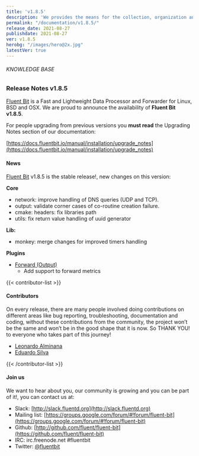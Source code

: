 ```yaml
---
title: 'v1.8.5'
description: 'We provides the means for the collection, organization and computerized retrieval of knowledgeand Lightweight Data Forwarder for Linux, BSD and OSX. We are proud to announce the availability of Fluent Bit v1.8.5.'
permalink: "/documentation/v1.8.5/"
release_date: 2021-08-27
publishdate: 2021-08-27
ver: v1.8.5
herobg: "/images/hero@2x.jpg"
latestVer: true
---
```


###### KNOWLEDGE BASE

### Release Notes v1.8.5

[Fluent Bit](https://fluentbit.io) is a Fast and Lightweight Data Processor and Forwarder for Linux, BSD and OSX. We are proud to announce the availability of **Fluent Bit v1.8.5**.

For people upgrading from previous versions you **must read** the Upgrading Notes section of our documentation:

[https://docs.fluentbit.io/manual/installation/upgrade_notes](https://docs.fluentbit.io/manual/installation/upgrade_notes)

#### News

[Fluent Bit](https://fluentbit.io) v1.8.5 is the stable release!, new changes on this version:


**Core**

* network: improve handling of DNS queries (UDP and TCP).
* output: validate corner cases of co-routine creation failure.
* cmake: headers: fix libraries path
* utils: fix return value handling of uuid generator

 
**Lib:**
    
* monkey: merge changes for improved timers handling

**Plugins**
    
* [Forward (Output)](https://docs.fluentbit.io/manual/pipeline/outputs/forward/)
  * Add support to forward metrics


{{< contributor-list >}}

#### Contributors


On every release, there are many people involved doing contributions on different areas like bug reporting, troubleshooting, documentation and coding, without these contributions from the community, the project won’t be the same and won’t be in the good shape that it is now. So THANK YOU! to everyone who takes part of this journey!


* [Leonardo Alminana](https://github.com/leonardo-albertovich)
* [Eduardo Silva](https://github.com/edsiper)

{{< /contributor-list >}}

#### Join us

We want to hear about you, our community is growing and you can be part of it!, you can contact us at:

* Slack: [http://slack.fluentd.org](http://slack.fluentd.org)
* Mailing list: [https://groups.google.com/forum/#!forum/fluent-bit](https://groups.google.com/forum/#!forum/fluent-bit)
* Github: [http://github.com/fluent/fluent-bit](https://github.com/fluent/fluent-bit)
* IRC: irc.freenode.net #fluentbit
* Twitter: [@fluentbit](https://twitter.com/fluentbit)